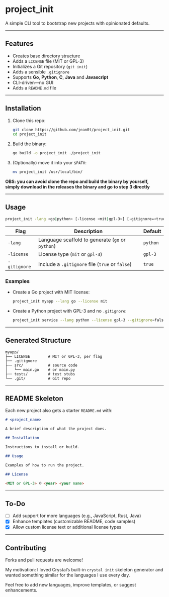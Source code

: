 # **project_init**  

A simple CLI tool to bootstrap new projects with opinionated defaults.  

---

## Features

- Creates base directory structure  
- Adds a `LICENSE` file (MIT or GPL-3)  
- Initializes a Git repository (`git init`)  
- Adds a sensible `.gitignore`  
- Supports **Go**, **Python**, **C**, **Java** and **Javascript**
- CLI-driven—no GUI
- Adds a `README.md` file  

---

## Installation

1. Clone this repo:  
   ```bash
   git clone https://github.com/jean0t/project_init.git
   cd project_init
   ```
2. Build the binary:  
   ```bash
   go build -o project_init ./project_init
   ```
3. (Optionally) move it into your `$PATH`:  
   ```bash
   mv project_init /usr/local/bin/
   ```

**OBS: you can avoid clone the repo and build the binary by yourself, simply download in the releases the binary and go to step 3 directly**

---

## Usage

```bash
project_init -lang <go|python> [-license <mit|gpl-3>] [-gitignore=<true|false>] <project_name>
```

| Flag          | Description                                              | Default   |
|---------------|----------------------------------------------------------|-----------|
| `-lang`      | Language scaffold to generate (`go` or `python`)         | `python`  |
| `-license`   | License type (`mit` or `gpl-3`)                          | `gpl-3`   |
| `-gitignore` | Include a `.gitignore` file (`true` or `false`)          | `true`    |

### Examples

- Create a Go project with MIT license:  
  ```bash
  project_init myapp --lang go --license mit
  ```
- Create a Python project with GPL-3 and no `.gitignore`:  
  ```bash
  project_init service --lang python --license gpl-3 --gitignore=false
  ```

---

## Generated Structure

```text
myapp/
├── LICENSE        # MIT or GPL-3, per flag
├── .gitignore
├── src/           # source code
│   └── main.go    # or main.py
├── tests/         # test stubs
└── .git/          # Git repo
```

---

## README Skeleton

Each new project also gets a starter `README.md` with:

```markdown
# <project_name>

A brief description of what the project does.

## Installation

Instructions to install or build.

## Usage

Examples of how to run the project.

## License

<MIT or GPL-3> © <year> <your name>
```

---

## To-Do

- [ ] Add support for more languages (e.g., JavaScript, Rust, Java)  
- [x] Enhance templates (customizable README, code samples)  
- [x] Allow custom license text or additional license types  

---

## Contributing

Forks and pull requests are welcome!  

My motivation: I loved Crystal’s built-in `crystal init` skeleton generator and wanted something similar for the languages I use every day.  

Feel free to add new languages, improve templates, or suggest enhancements.
